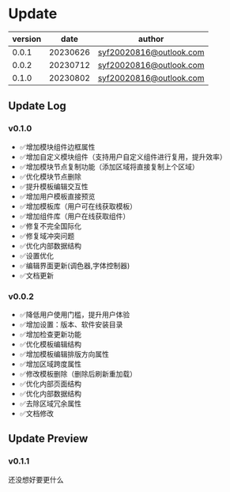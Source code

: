 # Update

| version | date     | author                  |
| ------- | -------- | ----------------------- |
| 0.0.1   | 20230626 | syf20020816@outlook.com |
| 0.0.2   | 20230712 | syf20020816@outlook.com |
| 0.1.0   | 20230802 | syf20020816@outlook.com |

## Update Log

### v0.1.0

- ✅增加模块组件边框属性
- ✅增加自定义模块组件（支持用户自定义组件进行复用，提升效率）
- ✅增加模块节点复制功能（添加区域将直接复制上个区域）
- ✅优化模块节点删除
- ✅提升模板编辑交互性
- ✅增加用户模板直接预览
- ✅增加模板库（用户可在线获取模板）
- ✅增加组件库（用户在线获取组件）
- ✅修复不完全国际化
- ✅修复域冲突问题
- ✅优化内部数据结构
- ✅设置优化
- ✅编辑界面更新(调色器,字体控制器)
- ✅文档更新

### v0.0.2

- ✅降低用户使用门槛，提升用户体验
- ✅增加设置：版本、软件安装目录
- ✅增加检查更新功能
- ✅优化模板编辑结构
- ✅增加模板编辑排版方向属性
- ✅增加区域跨度属性
- ✅修改模板删除（删除后刷新重加载）
- ✅优化内部页面结构
- ✅优化内部数据结构
- ✅去除区域冗余属性
- ✅文档修改

## Update Preview

### v0.1.1

还没想好要更什么
